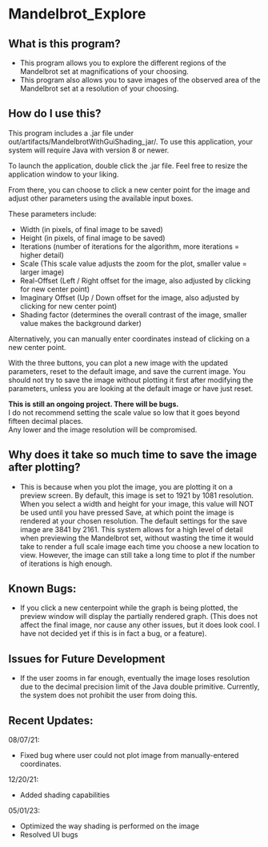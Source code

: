 # Mandelbrot_Explore
## What is this program?
- This program allows you to explore the different regions of the Mandelbrot set at magnifications of your choosing.
- This program also allows you to save images of the observed area of the Mandelbrot set at a resolution of your choosing.

## How do I use this?
This program includes a .jar file under out/artifacts/MandelbrotWithGuiShading_jar/.  To use this application, your system will require
Java with version 8 or newer. 

To launch the application, double click the .jar file.  Feel free to resize the application
window to your liking.

From there, you can choose to click a new center point for the image and adjust other parameters using the available input boxes.

These parameters include:
- Width (in pixels, of final image to be saved)
- Height (in pixels, of final image to be saved)
- Iterations (number of iterations for the algorithm, more iterations = higher detail)
- Scale (This scale value adjusts the zoom for the plot, smaller value = larger image)
- Real-Offset (Left / Right offset for the image, also adjusted by clicking for new center point)
- Imaginary Offset (Up / Down offset for the image, also adjusted by clicking for new center point)
- Shading factor (determines the overall contrast of the image, smaller value makes the background darker)

Alternatively, you can manually enter coordinates instead of clicking on a new center point.

With the three buttons, you can plot a new image with the updated parameters, reset to the default image, 
and save the current image.  You should not try to save the image without plotting it first after modifying
the parameters, unless you are looking at the default image or have just reset.  

**This is still an ongoing project.  There will be bugs.**  
I do not recommend setting the scale value so low that it goes beyond fifteen decimal places.  
Any lower and the image resolution will be compromised.

## Why does it take so much time to save the image after plotting?
- This is because when you plot the image, you are plotting it on a preview screen.
  By default, this image is set to 1921 by 1081 resolution.  When you select a width and height
  for your image, this value will NOT be used until you have pressed Save, at which point the 
  image is rendered at your chosen resolution.  The default settings for the save image are 3841 by 2161.
  This system allows for a high level of detail when previewing the Mandelbrot set, without wasting the 
  time it would take to render a full scale image each time you choose a new location to view.  However, the
  image can still take a long time to plot if the number of iterations is high enough.
  
## Known Bugs:
- If you click a new centerpoint while the graph is being plotted, the preview window will display the partially rendered graph.
(This does not affect the final image, nor cause any other issues, but it does look cool.  I have not decided yet if this is 
in fact a bug, or a feature).

## Issues for Future Development
- If the user zooms in far enough, eventually the image loses resolution due to the decimal precision limit of the Java double 
primitive.  Currently, the system does not prohibit the user from doing this.  

## Recent Updates:
  08/07/21:
  - Fixed bug where user could not plot image from manually-entered coordinates.  
  
  12/20/21:
  - Added shading capabilities
  
  05/01/23:
  - Optimized the way shading is performed on the image
  - Resolved UI bugs

